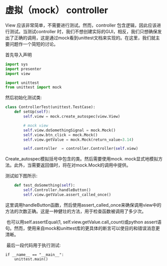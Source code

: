 # 虚拟（mock） controller 

 View 应该非常简单，不需要进行测试。然而，controller 包含逻辑，因此应该进行测试。当测试controller 时，我们不想创建实际的GUI，相反，我们只想确保发出了正确的调用，这是通过mock看到unittest文档来实现的。在这里，我们就主要问题作一个简短的讨论。

首先导入声明

```python
import sys
import presenter
import view

import unittest
from unittest import mock
```

然后初始化测试类:

```python
class ControllerTest(unittest.TestCase):
    def setUp(self):
        self.view = mock.create_autospec(view.View)

        # mock view
        self.view.doSomethingSignal = mock.Mock()
        self.view.btn_click = mock.Mock()
        self.view.getValue = mock.Mock(return_value=3.14)

        self.controller  = controller.Controller(self.view)
```

Create_autospec模拟括号中包含的类。然后需要使用mock. mock显式地模拟方法。此外，当需要返回值时，将在对mock.Mock的调用中提供。

测试如下图所示:

```python
    def test_doSomething(self):
        self.Controller.handleButton()
        self.view.getValue.assert_called_once()
```

​        这里调用handleButton函数，然后使用assert_called_once来确保调用view中的方法的次数正确。这是一种健壮的方法，用于检查函数被调用了多少次。

​        也可以用self.assertEqual(1, self.view.getValue.call_count)或python assert语句。然而，使用来自mock和unittest库的更具体的断言可以使目的和错误消息更清晰。

​        最后一段代码用于执行测试:

```
if __name__ == "__main__":
    unittest.main()
```
